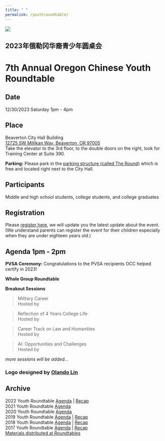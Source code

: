```yaml
---
title: " "
permalink: /youthroundtable/
---
```


![](https://res.cloudinary.com/dhngj18do/image/upload/f_auto,q_auto/v1/images/communities/youthroundtable_logo3)

## 2023年俄勒冈华裔青少年圆桌会
# 7th Annual Oregon Chinese Youth Roundtable

## Date
12/30/2023 Saturday 1pm - 4pm

## Place

Beaverton City Hall Building  
[12725 SW Millikan Way, Beaverton, OR 97005](https://www.google.com/maps/place/12725+SW+Millikan+Way,+Beaverton,+OR+97005/@45.4902609,-122.8091089,17.75z/data=!4m5!3m4!1s0x54950ea1ef9a98ef:0xeaf64a7a978f40a3!8m2!3d45.4900801!4d-122.8078147)  
Take the elevator to the 3rd floor, to the double doors on the right, look for Training Center at Suite 390.  

**Parking:** Please park in the [parking structure (called The Round)](https://www.google.com/maps/place/Parking+-+The+Round/@45.4899804,-122.807517,18z/data=!4m5!3m4!1s0x54950f76234719e1:0xeda0c4770a85f1d5!8m2!3d45.4896694!4d-122.80724) which is free and located right next to the City Hall.

## Participants

Middle and high school students, college students, and college graduates

## Registration

Please [register here](https://docs.google.com/forms/d/e/1FAIpQLSc946VK4VMu2ZZK_mgEl-2QBBaTOLoIwdgKmCw3K9CXkgN2Kg/viewform?usp=sf_link), we will update you the latest update about the event. (We understand parents can register the event for their children especially when they are under eighteen years old.)

## Agenda 1pm - 2pm

**PVSA Ceremony:** Congratulations to the PVSA recipients OCC helped certify in 2023!

**Whole Group Roundtable**

**Breakout Sessions**

> Military Career  
> Hosted by  

> Reflection of 4 Years College Life  
> Hosted by  

> Career Track on Law and Humanities  
> Hosted by  

> AI: Opportunities and Challenges   
> Hosted by  

*more sessions will be added...*


### Logo designed by [Olando Lin](https://www.linkedin.com/in/olando-lin-3696ab37/)

## Archive

2022 Youth Roundtable [Agenda](/assets/pdf/youth-roundtable-2022.pdf) | [Recap](http://pdxchinese.org/youth_roundtable_2022-recap/)  
2021 Youth Roundtable [Agenda](/assets/pdf/youth-roundtable-2021.pdf)  
2020 Youth Roundtable [Agenda](/assets/pdf/youth-roundtable-2020.pdf)  
2019 Youth Roundtable [Agenda](/assets/pdf/youth-roundtable-2019.pdf) | [Recap](http://pdxchinese.org/youth-roundtable-2019-recap/)  
2018 Youth Roundtable [Agenda](/assets/pdf/youth-roundtable-2018.pdf) | [Recap](http://pdxchinese.org/youth-roundtable-2018-recap/)  
2017 Youth Roundtable [Agenda](/assets/pdf/youth-roundtable-2017.pdf) | [Recap](http://pdxchinese.org/youth-roundtable-2017-recap/)  
[Materials distributed at Roundtables](http://pdxchinese.org/resources/benefits_resources/roundtable/)
